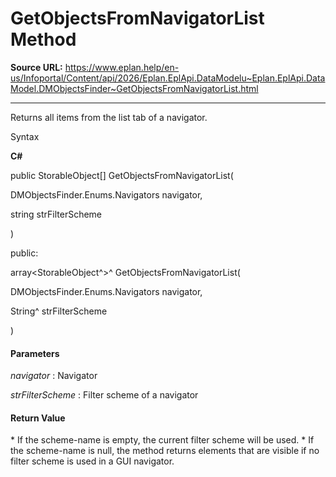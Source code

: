 # GetObjectsFromNavigatorList Method

**Source URL:** https://www.eplan.help/en-us/Infoportal/Content/api/2026/Eplan.EplApi.DataModelu~Eplan.EplApi.DataModel.DMObjectsFinder~GetObjectsFromNavigatorList.html

---

Returns all items from the list tab of a navigator.

Syntax

**C#**



public StorableObject[] GetObjectsFromNavigatorList( 

   DMObjectsFinder.Enums.Navigators navigator,

   string strFilterScheme

)

public:

array<StorableObject^>^ GetObjectsFromNavigatorList( 

   DMObjectsFinder.Enums.Navigators navigator,

   String^ strFilterScheme

)


#### Parameters

*navigator*
:   Navigator

*strFilterScheme*
:   Filter scheme of a navigator

#### Return Value

\* If the scheme-name is empty, the current filter scheme will be used. \* If the scheme-name is null, the method returns elements that are visible if no filter scheme is used in a GUI navigator.
